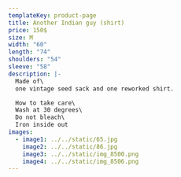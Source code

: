 ```yaml
---
templateKey: product-page
title: Another Indian guy (shirt)
price: 150$
size: M
width: "60"
length: "74"
shoulders: "54"
sleeve: "58"
description: |-
  Made of\
  one vintage seed sack and one reworked shirt. 

  How to take care\
  Wash at 30 degrees\
  Do not bleach\
  Iron inside out
images:
  - image1: ../../static/65.jpg
    image2: ../../static/86.jpg
    image3: ../../static/img_8500.png
    image4: ../../static/img_8506.png
---
```

